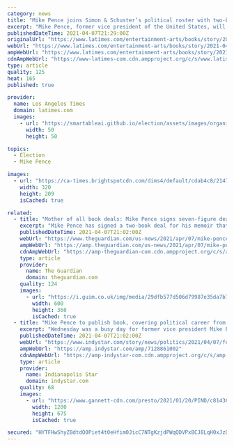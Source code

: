 ```yaml
---
category: news
title: "Mike Pence joins Simon & Schuster’s political roster with two-book deal"
excerpt: "Mike Pence, former vice president of the United States, will write his autobiography and another book for Simon & Schuster, the publisher announced Wednesday. In doing so he joins some serious political families on the Simon & Schuster author roster ..."
publishedDateTime: 2021-04-07T21:29:00Z
originalUrl: "https://www.latimes.com/entertainment-arts/books/story/2021-04-07/mike-pence-joins-simon-schuster-political-roster-with-two-book-deal"
webUrl: "https://www.latimes.com/entertainment-arts/books/story/2021-04-07/mike-pence-joins-simon-schuster-political-roster-with-two-book-deal"
ampWebUrl: "https://www.latimes.com/entertainment-arts/books/story/2021-04-07/mike-pence-joins-simon-schuster-political-roster-with-two-book-deal?_amp=true"
cdnAmpWebUrl: "https://www-latimes-com.cdn.ampproject.org/c/s/www.latimes.com/entertainment-arts/books/story/2021-04-07/mike-pence-joins-simon-schuster-political-roster-with-two-book-deal?_amp=true"
type: article
quality: 125
heat: 165
published: true

provider:
  name: Los Angeles Times
  domain: latimes.com
  images:
    - url: "https://smartableai.github.io/election/assets/images/organizations/latimes.com-50x50.jpg"
      width: 50
      height: 50

topics:
  - Election
  - Mike Pence

images:
  - url: "https://ca-times.brightspotcdn.com/dims4/default/cdab4c8/2147483647/strip/true/crop/480x314+0+23/resize/320x209!/quality/90/?url=https%3A%2F%2Fi.ytimg.com%2Fvi%2F8HvxbQCEsFU%2Fhqdefault.jpg"
    width: 320
    height: 209
    isCached: true

related:
  - title: "Mother of all book deals: Mike Pence signs seven-figure deal for memoirs"
    excerpt: "Mike Pence has signed a two-book deal for his memoir that is reported to be worth millions of dollars, making him one of the first of former president Donald Trump’s inner circle to announce such a lucrative arrangement. Pence’s autobiography ..."
    publishedDateTime: 2021-04-07T21:02:00Z
    webUrl: "https://www.theguardian.com/us-news/2021/apr/07/mike-pence-signs-seven-figure-deal-for-memoirs"
    ampWebUrl: "https://amp.theguardian.com/us-news/2021/apr/07/mike-pence-signs-seven-figure-deal-for-memoirs"
    cdnAmpWebUrl: "https://amp-theguardian-com.cdn.ampproject.org/c/s/amp.theguardian.com/us-news/2021/apr/07/mike-pence-signs-seven-figure-deal-for-memoirs"
    type: article
    provider:
      name: The Guardian
      domain: theguardian.com
    quality: 124
    images:
      - url: "https://i.guim.co.uk/img/media/29dfb577d506d79987e35da7b7905dcb3c9f85ed/0_99_3500_2100/master/3500.jpg?width=300&quality=45&auto=format&fit=max&dpr=2&s=b233b17be0cafb435747a3f167ed844b"
        width: 600
        height: 360
        isCached: true
  - title: "Mike Pence to publish book, covering political career from Indiana to the White House"
    excerpt: "Wednesday was a busy day for former vice president Mike Pence. Pence is publishing his first autobiography with publisher Simon & Schuster, the company announced in a news release. The book announcement comes the same day Pence announced he is launching ..."
    publishedDateTime: 2021-04-07T21:02:00Z
    webUrl: "https://www.indystar.com/story/news/politics/2021/04/07/former-vice-president-mike-pence-book-indiana-white-house-maga/7128861002/"
    ampWebUrl: "https://amp.indystar.com/amp/7128861002"
    cdnAmpWebUrl: "https://amp-indystar-com.cdn.ampproject.org/c/s/amp.indystar.com/amp/7128861002"
    type: article
    provider:
      name: Indianapolis Star
      domain: indystar.com
    quality: 68
    images:
      - url: "https://www.gannett-cdn.com/presto/2021/01/20/PIND/c81436e0-3d7b-4731-aaa3-94b9139346e5-01202021_Pence_GH_003.jpg?auto=webp&crop=3730,2099,x0,y565&format=pjpg&width=1200"
        width: 1200
        height: 675
        isCached: true

secured: "HYTFHwShyZ8dtdO0Piet4t0eHfim0JicC7NTgKzjdPWqQDVPxBCJ8LqH0xJzDAsGcjG5dofTpMrUQ46YhRNNQz8yLCsm+YrjgQcRuc2GvOEGAPzZt6K09zesPtw1S9ixn21rPLwS/ekYbmieW9uuqSSS39YaehACk8WkSMKY0sS5q4poXYgc12oRX5GHtmDKTrT3Kw9cI5amX/vAb6hSEORQFNDZaBi1oVtaU6RfViyZU1SYxMRx8hPydWpF6TcppNNHZzM0r5U676uLAZWPRrazgO0xrRvyUkjLcF4OOoMQRe/pblwmQ4+DxkShQ70g6g/pta3KZx43IB1Krv7nnSrT3xDIq87qm1Tkbl0lz6g=;AvZzwHm2zIysohN7n5N8JQ=="
---
```


